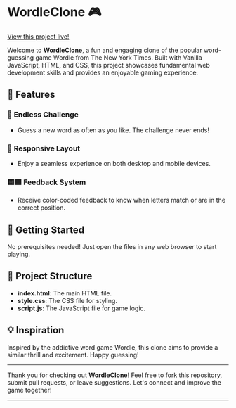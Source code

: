 # WordleClone 🎮

[View this project live!](https://adjur.github.io/WordleClone/)

Welcome to **WordleClone**, a fun and engaging clone of the popular word-guessing game Wordle from The New York Times. Built with Vanilla JavaScript, HTML, and CSS, this project showcases fundamental web development skills and provides an enjoyable gaming experience.

## 🌟 Features

### 🔄 **Endless Challenge**
- Guess a new word as often as you like. The challenge never ends!

### 📱 **Responsive Layout**
- Enjoy a seamless experience on both desktop and mobile devices.

### 🟨🟩 **Feedback System**
- Receive color-coded feedback to know when letters match or are in the correct position.

## 🚀 Getting Started

No prerequisites needed! Just open the files in any web browser to start playing.

## 📂 Project Structure

- **index.html**: The main HTML file.
- **style.css**: The CSS file for styling.
- **script.js**: The JavaScript file for game logic.

## 💡 Inspiration

Inspired by the addictive word game Wordle, this clone aims to provide a similar thrill and excitement. Happy guessing!

---

Thank you for checking out **WordleClone**! Feel free to fork this repository, submit pull requests, or leave suggestions. Let's connect and improve the game together!

---
